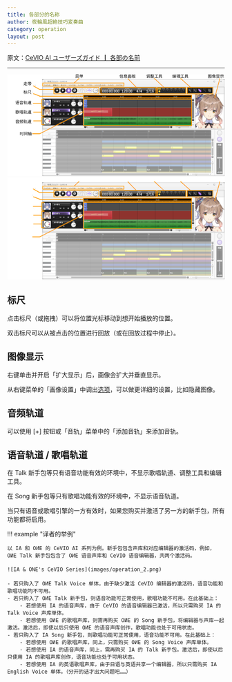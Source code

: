 ```yaml
---
title: 各部分的名称
author: 夜輪風超絶技巧変奏曲
category: operation
layout: post
---
```

原文：[CeVIO AI ユーザーズガイド ┃ 各部の名前](https://cevio.jp/guide/cevio_ai/operation/)

---

![name of each part](images/operation_1.png#only-light)
![name of each part](images/operation_1_dark.png#only-dark)

## 标尺

点击标尺（或拖拽）可以将位置光标移动到想开始播放的位置。

双击标尺可以从被点击的位置进行回放（或在回放过程中停止）。

## 图像显示

右键单击并开启「扩大显示」后，画像会扩大并垂直显示。

从右键菜单的「画像设置」中调出[选项](../../option/index.md)，可以做更详细的设置，比如隐藏图像。

## 音频轨道

可以使用 [+] 按钮或「音轨」菜单中的「添加音轨」来添加音轨。

## 语音轨道 / 歌唱轨道

在 Talk 新手包等只有语音功能有效的环境中，不显示歌唱轨道、调整工具和编辑工具。

在 Song 新手包等只有歌唱功能有效的环境中，不显示语音轨道。

当只有语音或歌唱引擎的一方有效时，如果您购买并激活了另一方的新手包，所有功能都将启用。

!!! example "译者的举例"

    以 IA 和 OИE 的 CeVIO AI 系列为例。新手包包含声库和对应编辑器的激活码，例如， OИE Talk 新手包包含了 OИE 语音声库和 CeVIO 语音编辑器，共两个激活码。

    ![IA & ONE's CeVIO Series](images/operation_2.png)

    - 若只购入了 OИE Talk Voice 单体，由于缺少激活 CeVIO 编辑器的激活码，语音功能和歌唱功能均不可用。
    - 若只购入了 OИE Talk 新手包，则语音功能可正常使用，歌唱功能不可用。在此基础上：
        - 若想使用 IA 的语音声库，由于 CeVIO 的语音编辑器已激活，所以只需购买 IA 的 Talk Voice 声库单体。
        - 若想使用 OИE 的歌唱声库，则需再购买 OИE 的 Song 新手包，将编辑器与声库一起激活。激活后，即使以后只使用 OИE 的语音声库创作，歌唱功能也处于可用状态。
    - 若只购入了 IA Song 新手包，则歌唱功能可正常使用，语音功能不可用。在此基础上：
        - 若想使用 OИE 的歌唱声库，同上，只需购买 OИE 的 Song Voice 声库单体。
        - 若想使用 IA 的语音声库，同上，需再购买 IA 的 Talk 新手包。激活后，即使以后只使用 IA 的歌唱声库创作，语音功能也处于可用状态。
        - 若想使用 IA 的英语歌唱声库，由于日语与英语共享一个编辑器，所以只需购买 IA English Voice 单体。（分开的话才出大问题吧……）
